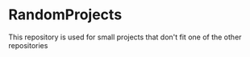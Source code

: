 # RandomProjects
This repository is used for small projects that don't fit one of the other repositories
